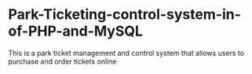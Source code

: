 # Park-Ticketing-control-system-in-of-PHP-and-MySQL
This is a park ticket management and control system that allows users to purchase and order tickets online
